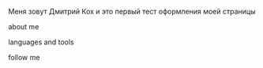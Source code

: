 Меня зовут Дмитрий Кох и это первый тест оформления моей страницы

about me

languages and tools

follow me

